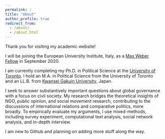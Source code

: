 ```yaml
---
permalink: /
title: "About"
author_profile: true
redirect_from:
  - /about/
  - /about.html
---
```



Thank you for visiting my academic website!

I will be joining the European University Institute, Italy, as a [Max Weber Fellow](https://www.eui.eu/ServicesAndAdmin/AcademicService/Fellowships/MaxWeberFellowships) in September 2020.

I am currently completing my Ph.D. in Political Science at the [University of Toronto](https://politics.utoronto.ca/). I hold an M.A. in Political Science from the University of Toronto and an LL.B. from [Kwansei Gakuin University](https://global.kwansei.ac.jp/academics/undergraduate/school_law_politics), Japan.

I seek to answer substantively important questions about global governance with a focus on civil society. My research bridges the theoretical insights of NGO, public opinion, and social movement research, contributing to the discussions of international relations and comparative politics, more broadly. To empirically evaluate my arguments, I use mixed-methods, including survey experiment, computational text analysis, social network analysis, and in-depth interview.

I am new to Github and planning on adding more stuff along the way.
